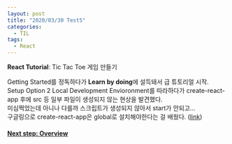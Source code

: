 ```yaml
---
layout: post
title: "2020/03/30 Test5"
categories:
  - TIL
tags:
  - React
---
```


**React Tutorial**: Tic Tac Toe 게임 만들기  
  
Getting Started를 정독하다가 **Learn by doing**에 설득돼서 급 튜토리얼 시작.  
Setup Option 2 Local Development Envioronment를 따라하다가 create-react-app 후에 src 등 일부 파일이 생성되지 않는 현상을 발견했다.  
미심쩍었는데 아니나 다를까 스크립트가 생성되지 않아서 start가 안되고...  
구글링으로 create-react-app은 global로 설치해야한다는 걸 배웠다. ([link](https://github.com/facebook/create-react-app/issues/8088))  
  
#### [Next step: Overview](https://reactjs.org/tutorial/tutorial.html#overview)  
